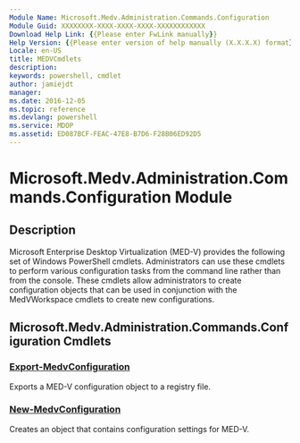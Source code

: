 ```yaml
---
Module Name: Microsoft.Medv.Administration.Commands.Configuration
Module Guid: XXXXXXXX-XXXX-XXXX-XXXX-XXXXXXXXXXXX
Download Help Link: {{Please enter FwLink manually}}
Help Version: {{Please enter version of help manually (X.X.X.X) format}}
Locale: en-US
title: MEDVCmdlets
description: 
keywords: powershell, cmdlet
author: jamiejdt
manager: 
ms.date: 2016-12-05
ms.topic: reference
ms.devlang: powershell
ms.service: MDOP
ms.assetid: ED087BCF-FEAC-47E8-B7D6-F28B06ED92D5
---
```


# Microsoft.Medv.Administration.Commands.Configuration Module
## Description
Microsoft Enterprise Desktop Virtualization (MED-V) provides the following set of Windows PowerShell cmdlets. Administrators can use these cmdlets to perform various configuration tasks from the command line rather than from the console. These cmdlets allow administrators to create configuration objects that can be used in conjunction with the MedVWorkspace cmdlets to create new configurations.

## Microsoft.Medv.Administration.Commands.Configuration Cmdlets
### [Export-MedvConfiguration](./Export-MedvConfiguration.md)
Exports a MED-V configuration object to a registry file.

### [New-MedvConfiguration](./New-MedvConfiguration.md)
Creates an object that contains configuration settings for MED-V.

